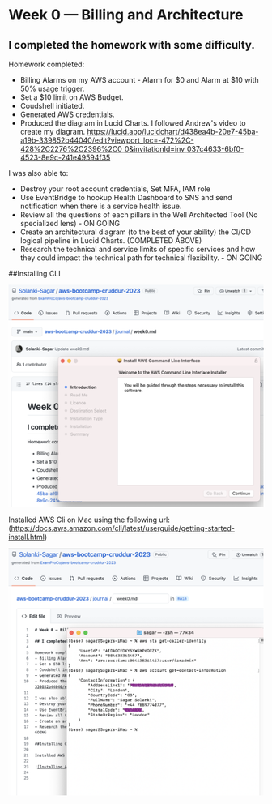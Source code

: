 # Week 0 — Billing and Architecture

## I completed the homework with some difficulty. 
 
Homework completed: 
- Billing Alarms on my AWS account - Alarm for $0 and Alarm at $10 with 50% usage trigger. 
- Set a $10 limit on AWS Budget.
- Coudshell initiated.
- Generated AWS credentials. 
- Produced the diagram in Lucid Charts. I followed Andrew's video to create my diagram. https://lucid.app/lucidchart/d438ea4b-20e7-45ba-a19b-339852b44040/edit?viewport_loc=-472%2C-428%2C2276%2C2396%2C0_0&invitationId=inv_037c4633-6bf0-4523-8e9c-241e49594f35

I was also able to: 
- Destroy your root account credentials, Set MFA, IAM role
- Use EventBridge to hookup Health Dashboard to SNS and send notification when there is a service health issue.
- Review all the questions of each pillars in the Well Architected Tool (No specialized lens) - ON GOING
- Create an architectural diagram (to the best of your ability) the CI/CD logical pipeline in Lucid Charts. (COMPLETED ABOVE)
- Research the technical and service limits of specific services and how they could impact the technical path for technical flexibility. - ON GOING

##Installing CLI

![Proof of CLI Installation](assets/Week0-Proof-of-%20CLI-Installation)

Installed AWS Cli on Mac using the following url:(https://docs.aws.amazon.com/cli/latest/userguide/getting-started-install.html) 

![Verification of AWS CLI](assets/Week0-Verification-of-CLI-Installation)

